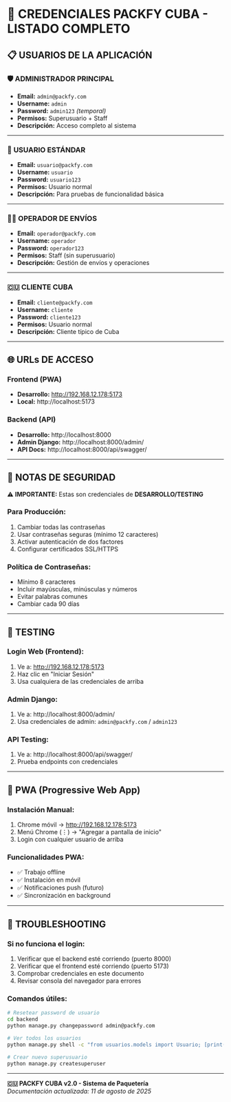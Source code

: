 # 🔑 CREDENCIALES PACKFY CUBA - LISTADO COMPLETO

## 📋 **USUARIOS DE LA APLICACIÓN**

### 🛡️ **ADMINISTRADOR PRINCIPAL**
- **Email:** `admin@packfy.com`
- **Username:** `admin`
- **Password:** `admin123` *(temporal)*
- **Permisos:** Superusuario + Staff
- **Descripción:** Acceso completo al sistema

---

### 👤 **USUARIO ESTÁNDAR**
- **Email:** `usuario@packfy.com`
- **Username:** `usuario`
- **Password:** `usuario123`
- **Permisos:** Usuario normal
- **Descripción:** Para pruebas de funcionalidad básica

---

### 👨‍💼 **OPERADOR DE ENVÍOS**
- **Email:** `operador@packfy.com`
- **Username:** `operador`
- **Password:** `operador123`
- **Permisos:** Staff (sin superusuario)
- **Descripción:** Gestión de envíos y operaciones

---

### 🇨🇺 **CLIENTE CUBA**
- **Email:** `cliente@packfy.com`
- **Username:** `cliente`
- **Password:** `cliente123`
- **Permisos:** Usuario normal
- **Descripción:** Cliente típico de Cuba

---

## 🌐 **URLs DE ACCESO**

### **Frontend (PWA)**
- **Desarrollo:** http://192.168.12.178:5173
- **Local:** http://localhost:5173

### **Backend (API)**
- **Desarrollo:** http://localhost:8000
- **Admin Django:** http://localhost:8000/admin/
- **API Docs:** http://localhost:8000/api/swagger/

---

## 🔐 **NOTAS DE SEGURIDAD**

⚠️ **IMPORTANTE:** Estas son credenciales de **DESARROLLO/TESTING**

### **Para Producción:**
1. Cambiar todas las contraseñas
2. Usar contraseñas seguras (mínimo 12 caracteres)
3. Activar autenticación de dos factores
4. Configurar certificados SSL/HTTPS

### **Política de Contraseñas:**
- Mínimo 8 caracteres
- Incluir mayúsculas, minúsculas y números
- Evitar palabras comunes
- Cambiar cada 90 días

---

## 🧪 **TESTING**

### **Login Web (Frontend):**
1. Ve a: http://192.168.12.178:5173
2. Haz clic en "Iniciar Sesión"
3. Usa cualquiera de las credenciales de arriba

### **Admin Django:**
1. Ve a: http://localhost:8000/admin/
2. Usa credenciales de admin: `admin@packfy.com` / `admin123`

### **API Testing:**
1. Ve a: http://localhost:8000/api/swagger/
2. Prueba endpoints con credenciales

---

## 📱 **PWA (Progressive Web App)**

### **Instalación Manual:**
1. Chrome móvil → http://192.168.12.178:5173
2. Menú Chrome (⋮) → "Agregar a pantalla de inicio"
3. Login con cualquier usuario de arriba

### **Funcionalidades PWA:**
- ✅ Trabajo offline
- ✅ Instalación en móvil
- ✅ Notificaciones push (futuro)
- ✅ Sincronización en background

---

## 🐛 **TROUBLESHOOTING**

### **Si no funciona el login:**
1. Verificar que el backend esté corriendo (puerto 8000)
2. Verificar que el frontend esté corriendo (puerto 5173)
3. Comprobar credenciales en este documento
4. Revisar consola del navegador para errores

### **Comandos útiles:**
```bash
# Resetear password de usuario
cd backend
python manage.py changepassword admin@packfy.com

# Ver todos los usuarios
python manage.py shell -c "from usuarios.models import Usuario; [print(f'{u.email} - {u.username}') for u in Usuario.objects.all()]"

# Crear nuevo superusuario
python manage.py createsuperuser
```

---

**🇨🇺 PACKFY CUBA v2.0 - Sistema de Paquetería**  
*Documentación actualizada: 11 de agosto de 2025*
